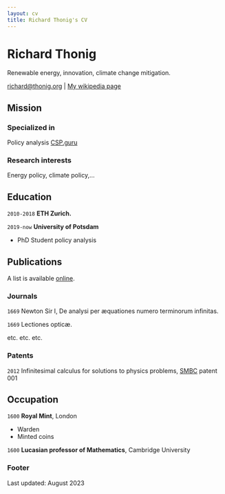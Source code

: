 ```yaml
---
layout: cv
title: Richard Thonig's CV
---
```

# Richard Thonig
Renewable energy, innovation, climate change mitigation.

<div id="webaddress">
<a href="richard@thonig.org">richard@thonig.org</a>
| <a href="http://en.wikipedia.org/wiki/Isaac_Newton">My wikipedia page</a>
</div>


## Mission



### Specialized in

 Policy analysis [CSP.guru](www.csp.guru)


### Research interests

Energy policy, climate policy,...


## Education

`2010-2018`
__ETH Zurich.__

`2019-now`
__University of Potsdam__

- PhD Student policy analysis

## Publications

A list is available [online](https://scholar.google.com/citations?user=Mvx5HZAAAAAJ&hl=en&oi=ao).

### Journals

`1669`
Newton Sir I, De analysi per æquationes numero terminorum infinitas.

`1669`
Lectiones opticæ.

etc. etc. etc.

### Patents

`2012`
Infinitesimal calculus for solutions to physics problems, [SMBC](http://www.techdirt.com/articles/20121011/09312820678/if-patents-had-been-around-time-newton.shtml) patent 001


## Occupation

`1600`
__Royal Mint__, London

- Warden
- Minted coins

`1600`
__Lucasian professor of Mathematics__, Cambridge University


### Footer

Last updated: August 2023
